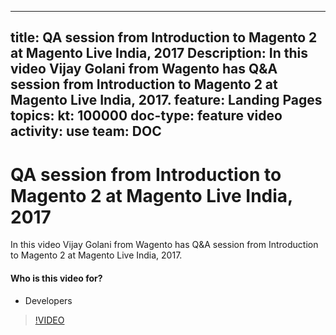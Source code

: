
---
title: QA session from Introduction to Magento 2 at Magento Live India, 2017
Description: In this video Vijay Golani from Wagento has Q&A session from Introduction to Magento 2 at Magento Live India, 2017.
feature: Landing Pages
topics:
kt: 100000
doc-type: feature video
activity: use
team: DOC
---
# QA session from Introduction to Magento 2 at Magento Live India, 2017

In this video Vijay Golani from Wagento has Q&A session from Introduction to Magento 2 at Magento Live India, 2017.

#### Who is this video for?
* Developers

>[!VIDEO](https://video.tv.adobe.com/v/35769)
